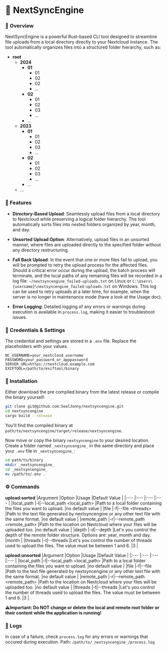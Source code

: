# 🚀 NextSyncEngine

### 📖 Overview

NextSyncEngine is a powerful Rust-based CLI tool designed to streamline file uploads from a local directory directly to your Nextcloud instance. The tool automatically organizes files into a structured folder hierarchy, such as:

- **root**
  - **2024**
    - **01**
      - 01
      - 02
      - 02
      - ...
    - **02**
      - 01
      - 02
      - 03
      - ...
    - ...
  - **2023**
    - **01**
      - 01
      - 02
      - 03
      - ...
    - **02**
      - 01
      - 02
      - 03
      - ...
    - ...
  - ...


### 🚀 Features

- **Directory-Based Upload**: Seamlessly upload files from a local directory to Nextcloud while preserving a logical folder hierarchy. The tool automatically sorts files into nested folders organized by year, month, and day.

- **Unsorted Upload Option**: Alternatively, upload files in an unsorted manner, where files are uploaded directly to the specified folder without any directory restructuring.

- **Fall Back Upload**: In the event that one or more files fail to upload, you will be prompted to retry the upload process for the affected files. Should a critical error occur during the upload, the batch process will terminate, and the local paths of any remaining files will be recorded in a log file: `~/nextsyncengine_failed-uploads.txt` on Linux or `C:\Users\{username}\nextsyncengine_failed-uploads.txt` on Windows. This log can be used to retry uploads at a later time, for example, when the server is no longer in maintenance mode (have a look at the Usage doc).

- **Error Logging**: Detailed logging of any errors or warnings during execution is available in `process.log`, making it easier to troubleshoot issues.

### 🔐 Credentials & Settings
The credential and settings  are stored in a `.env` file. Replace the placeholders with your values.

```plaintext
NC_USERNAME=your_nextcloud_username
PASSWORD=your_password_or_apppassword
SERVER_URL=https://nextcloud.example.com
EXIFTOOL=/path/to/exiftool/binary
```

### 🔧 Installation
Either download the pre compiled binary from the latest release or compile the binary yourself:
```bash
git clone git@github.com:SealJonny/nextsyncengine.git
cd nextsyncengine
cargo build --release
```
You'll find the compiled binary at `path/to/nextsyncengine/target/release/nextsyncengine`.

Now move or copy the binary `nextsyncengine` to your desired location.
Create a folder named `_nextsyncengine_` in the same directory and place your `.env` file in `_nextsyncengine_`:
```bash
cd path/to/binary
mkdir _nextsyncengine_
cd _nextsyncengine_
mv /path/to/.env .
```

### ⚙️ Commands
**upload:sorted**
|Argument     |Option                           |Usage                                                                                                |Default Value    |
|:---         |:---                             |:---                                                                                                 |:---             |
|local_path   |-l\|--local_path &lt;local_path&gt;    |Path to a local folder containing the files you want to upload.                                      |no default value |
|file         |-f\|--file &lt;threads&gt;             |Path to the text file generated by nextsyncengine or any other text file with the same format.       |no default value |
|remote_path  |-r\|--remote_path <remote_path>  |Path to the location on Nextcloud where your files will be uploaded too.                             |no default value |
|depth        |-d\|--depth <depth>              |Let's you control the depth of the remote folder structure. Options are: year, month and day.        |month            |
|threads      |-t\|--threads <threads>          |Let's you control the number of threads used to upload the files. The value must be between 1 and 6. |3                |

**upload:unsorted**
|Argument     |Option                           |Usage                                                                                                |Default Value    |
|:---         |:---                             |:---                                                                                                 |:---             |
|local_path   |-l\|--local_path <local_path>    |Path to a local folder containing the files you want to upload.                                      |no default value |
|file         |-f\|--file <file>                |Path to the text file generated by nextsyncengine or any other text file with the same format.       |no default value |
|remote_path  |-r\|--remote_path <remote_path>  |Path to the location on Nextcloud where your files will be uploaded too.                             |no default value |
|threads      |-t\|--threads <threads>          |Let's you control the number of threads used to upload the files. The value must be between 1 and 6. |3                |

 **⚠️Important: Do NOT change or delete the local and remote root folder or their content while the application is running!**


### 📜 Logs
In case of a failure, check `process.log` for any errors or warnings that occured during execution.
Path: `/path/to/_nextsyncengine_/process.log`